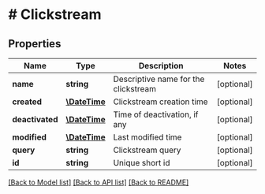 # # Clickstream

## Properties

Name | Type | Description | Notes
------------ | ------------- | ------------- | -------------
**name** | **string** | Descriptive name for the clickstream | [optional]
**created** | [**\DateTime**](\DateTime.md) | Clickstream creation time | [optional]
**deactivated** | [**\DateTime**](\DateTime.md) | Time of deactivation, if any | [optional]
**modified** | [**\DateTime**](\DateTime.md) | Last modified time | [optional]
**query** | **string** | Clickstream query | [optional]
**id** | **string** | Unique short id | [optional]

[[Back to Model list]](../../README.md#models) [[Back to API list]](../../README.md#endpoints) [[Back to README]](../../README.md)
